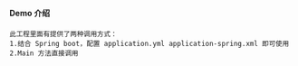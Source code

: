 #### Demo 介绍
    此工程里面有提供了两种调用方式：
    1.结合 Spring boot，配置 application.yml application-spring.xml 即可使用
    2.Main 方法直接调用
